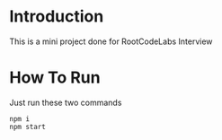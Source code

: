 # Introduction
<p>This is a mini project done for RootCodeLabs Interview</p>

# How To Run

Just run these two commands 

`npm i` <br />
`npm start `
